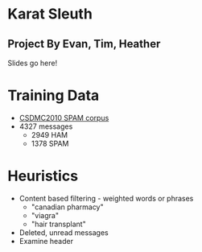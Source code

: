 # Karat Sleuth
## Project By Evan, Tim, Heather


Slides go here!


# Training Data

* [CSDMC2010 SPAM corpus](http://csmining.org/index.php/spam-email-datasets-.html)
* 4327 messages
  * 2949 HAM
  * 1378 SPAM


# Heuristics
* Content based filtering - weighted words or phrases
  * "canadian pharmacy"
  * "viagra"
  * "hair transplant"
* Deleted, unread messages
* Examine header 
